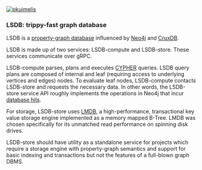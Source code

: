 [![pkuimelis](https://circleci.com/gh/pkuimelis/lsdb.svg?style=svg)](https://circleci.com/gh/pkuimelis/lsdb)

### LSDB: trippy-fast graph database

LSDB is a [property-graph database](https://en.wikipedia.org/wiki/Graph_database#Labeled-property_graph) influenced by [Neo4j](https://neo4j.com/) and [CruxDB](https://github.com/juxt/crux).

LSDB is made up of two services: LSDB-compute and LSDB-store. These services communicate over gRPC.

LSDB-compute parses, plans and executes [CYPHER](https://neo4j.com/docs/cypher-manual/current/) queries. LSDB query plans are composed of internal and leaf (requiring access to underlying vertices and edges) nodes. To evaluate leaf nodes, LSDB-compute contacts LSDB-store and requests the necessary data.
In other words, the LSDB-store service API roughly implements the operations in Neo4j that incur [database hits](https://neo4j.com/docs/cypher-manual/current/execution-plans/db-hits/).

For storage, LSDB-store uses [LMDB](http://www.lmdb.tech/doc/), a high-performance, transactional key value storage engine implemented as a memory mapped B-Tree. LMDB was chosen specifically for its unmatched read performance on spinning disk drives.

LSDB-store should have utility as a standalone service for projects which require a storage engine with property-graph semantics and support for basic indexing and transactions but not the features of a full-blown graph DBMS.
